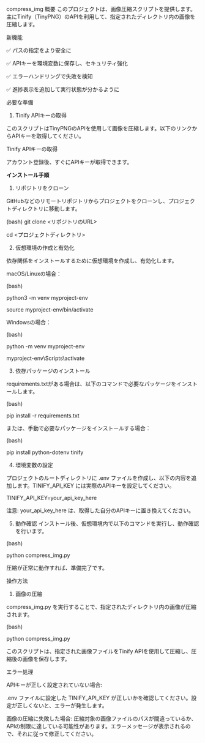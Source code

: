 compress_img
概要
このプロジェクトは、画像圧縮スクリプトを提供します。主にTinify（TinyPNG）のAPIを利用して、指定されたディレクトリ内の画像を圧縮します。

新機能

✅ パスの指定をより安全に

✅ APIキーを環境変数に保存し、セキュリティ強化

✅ エラーハンドリングで失敗を検知

✅ 進捗表示を追加して実行状態が分かるように

必要な準備

1. Tinify APIキーの取得

このスクリプトはTinyPNGのAPIを使用して画像を圧縮します。以下のリンクからAPIキーを取得してください。

Tinify APIキーの取得

アカウント登録後、すぐにAPIキーが取得できます。

**インストール手順**

1. リポジトリをクローン

GitHubなどのリモートリポジトリからプロジェクトをクローンし、プロジェクトディレクトリに移動します。

(bash)
git clone <リポジトリのURL>

cd <プロジェクトディレクトリ>


2. 仮想環境の作成と有効化

依存関係をインストールするために仮想環境を作成し、有効化します。

macOS/Linuxの場合：

(bash)

python3 -m venv myproject-env

source myproject-env/bin/activate

Windowsの場合：

(bash)

python -m venv myproject-env

myproject-env\Scripts\activate

3. 依存パッケージのインストール

requirements.txtがある場合は、以下のコマンドで必要なパッケージをインストールします。

(bash)

pip install -r requirements.txt

または、手動で必要なパッケージをインストールする場合：

(bash)

pip install python-dotenv tinify

4. 環境変数の設定

プロジェクトのルートディレクトリに .env ファイルを作成し、以下の内容を追加します。TINIFY_API_KEY には実際のAPIキーを設定してください。

TINIFY_API_KEY=your_api_key_here

注意: your_api_key_here は、取得した自分のAPIキーに置き換えてください。

5. 動作確認
インストール後、仮想環境内で以下のコマンドを実行し、動作確認を行います。

(bash)

python compress_img.py

圧縮が正常に動作すれば、準備完了です。

操作方法

1. 画像の圧縮

compress_img.py を実行することで、指定されたディレクトリ内の画像が圧縮されます。

(bash)

python compress_img.py

このスクリプトは、指定された画像ファイルをTinify APIを使用して圧縮し、圧縮後の画像を保存します。

エラー処理

APIキーが正しく設定されていない場合:

.env ファイルに設定した TINIFY_API_KEY が正しいかを確認してください。設定が正しくないと、エラーが発生します。

画像の圧縮に失敗した場合:
圧縮対象の画像ファイルのパスが間違っているか、APIの制限に達している可能性があります。エラーメッセージが表示されるので、それに従って修正してください。

